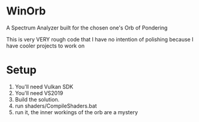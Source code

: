 # WinOrb
A Spectrum Analyzer built for the chosen one's Orb of Pondering

This is very VERY rough code that I have no intention of polishing because I have cooler projects to work on

# Setup

1. You'll need Vulkan SDK
2. You'll need VS2019
3. Build the solution.
4. run shaders/CompileShaders.bat
5. run it, the inner workings of the orb are a mystery
